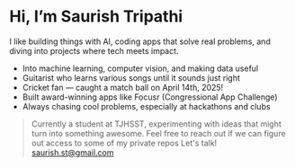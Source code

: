 # Hi, I’m Saurish Tripathi

I like building things with AI, coding apps that solve real problems, and diving into projects where tech meets impact.

-  Into machine learning, computer vision, and making data useful
-  Guitarist who learns various songs until it sounds just right
-  Cricket fan — caught a match ball on April 14th, 2025!
-  Built award-winning apps like Focusr (Congressional App Challenge)
-  Always chasing cool problems, especially at hackathons and clubs

> Currently a student at TJHSST, experimenting with ideas that might turn into something awesome.
> Feel free to reach out if we can figure out access to some of my private repos
Let's talk!
saurish.st@gmail.com
